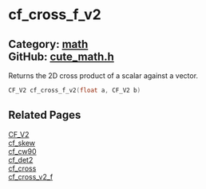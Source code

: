 [//]: # (This file is automatically generated by Cute Framework's docs parser.)
[//]: # (Do not edit this file by hand!)
[//]: # (See: https://github.com/RandyGaul/cute_framework/blob/master/samples/docs_parser.cpp)
[](../header.md ':include')

# cf_cross_f_v2

Category: [math](/api_reference?id=math)  
GitHub: [cute_math.h](https://github.com/RandyGaul/cute_framework/blob/master/include/cute_math.h)  
---

Returns the 2D cross product of a scalar against a vector.

```cpp
CF_V2 cf_cross_f_v2(float a, CF_V2 b)
```

## Related Pages

[CF_V2](/math/cf_v2.md)  
[cf_skew](/math/cf_skew.md)  
[cf_cw90](/math/cf_cw90.md)  
[cf_det2](/math/cf_det2.md)  
[cf_cross](/math/cf_cross.md)  
[cf_cross_v2_f](/math/cf_cross_v2_f.md)  
